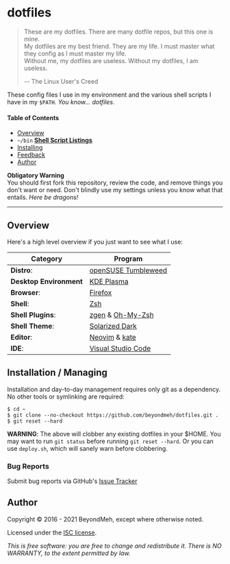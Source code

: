 # dotfiles

> These are my dotfiles. There are many dotfile repos, but this one is mine.  
> My dotfiles are my best friend. They are my life. I must master what
> they config as I must master my life.  
> Without me, my dotfiles are useless. Without my dotfiles, I am useless.
>
> -- The Linux User's Creed

These config files I use in my environment and the various shell scripts
I have in my `$PATH`. *You know... dotfiles*.

#### Table of Contents
- [Overview](#overview)
- `~/bin` **[Shell Script Listings](https://github.com/beyondmeh/dotfiles/tree/master/bin#dotfiles-bin)**
- [Installing](#install)
- [Feedback](#feedback)
- [Author](#author)

**Obligatory Warning**  
You should first fork this repository, review the code, and remove
things you don't want or need. Don't blindly use my settings unless you
know what that entails. *Here be dragons!*

---

## Overview
<a name="overview"></a>
Here's a high level overview if you just want to see what I use:

| Category                | Program                                                                     |
| ----------------------- | --------------------------------------------------------------------------- |
| **Distro**:             | [openSUSE Tumbleweed](https://get.opensuse.org/tumbleweed/)                 |
| **Desktop Environment** | [KDE Plasma](https://kde.org/plasma-desktop)                                |
| **Browser**:            | [Firefox](https://www.mozilla.org/en-US/firefox/new/)                       |
| **Shell**:              | [Zsh](http://zsh.sourceforge.net/)                                          |
| **Shell Plugins**:      | [zgen](https://github.com/tarjoilija/zgen) & [Oh-My-Zsh](http://ohmyz.sh/)  |
| **Shell Theme**:        | [Solarized Dark](https://ethanschoonover.com/solarized/)                    |
| **Editor**:             | [Neovim](https://neovim.io/) & [kate](https://kate-editor.org/)             |
| **IDE**:                | [Visual Studio Code](https://code.visualstudio.com/)                        |

## Installation / Managing
<a name="install"></a>

Installation and day-to-day management requires only git as a dependency. No
other tools or symlinking are required:

```console
$ cd ~
$ git clone --no-checkout https://github.com/beyondmeh/dotfiles.git .
$ git reset --hard
```

**WARNING**: The above will clobber any existing dotfiles in your $HOME. You may want to run `git status` 
before running `git reset --hard`. Or you can use `deploy.sh`, which will sanely warn before clobbering.


### Bug Reports
Submit bug reports via GitHub's [Issue Tracker](https://github.com/beyondmeh/dotfiles/issues)


## Author
Copyright &copy; 2016 - 2021 BeyondMeh, except where otherwise noted.

Licensed under the [ISC license](https://github.com/beyondmeh/dotfiles/blob/master/LICENSE).

*This is free software: you are free to change and redistribute it.
There is NO WARRANTY, to the extent permitted by law.*
